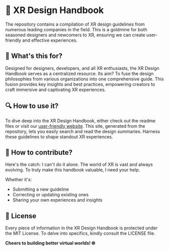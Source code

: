 # 📖 XR Design Handbook

The repository contains a compilation of XR design guidelines from numerous leading companies in the field. This is a goldmine for both seasoned designers and newcomers to XR, ensuring we can create user-friendly and effective experiences.

## 🎯 What's this for? 

Designed for designers, developers, and all XR enthusiasts, the XR Design Handbook serves as a centralized resource. Its aim? To fuse the design philosophies from various organizations into one comprehensive guide. This fusion provides key insights and best practices, empowering creators to craft immersive and captivating XR experiences.

## 🔍 How to use it?

To dive deep into the XR Design Handbook, either check out the readme files  or visit our [user-friendly website](https://www.xrdesignhandbook.com/). This site, generated from the repository, lets you easily search and read the design summaries. Harness these guidelines to shape standout XR experiences.

## 🤝 How to contribute? 
Here's the catch: I can't do it alone. The world of XR is vast and always evolving. To truly make this handbook valuable, I need your help.

Whether it's:

- Submitting a new guideline
- Correcting or updating existing ones
- Sharing your own experiences and insights

## 📄 License

Every piece of information in the XR Design Handbook is protected under the MIT License. To delve into specifics, kindly consult the LICENSE file.

**Cheers to building better virtual worlds! 🌐**
